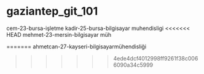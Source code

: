 # gaziantep_git_101
cem-23-bursa-işletme
kadir-25-bursa-bilgisayar muhendisligi
<<<<<<< HEAD
mehmet-23-mersin-bilgisayar müh

=======
ahmetcan-27-kayseri-bilgisayarmühendisliği
>>>>>>> 4ede4dcf4012998ff9261f38c0066090a34c5999
